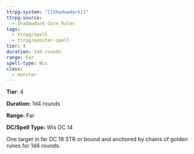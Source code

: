 ```yaml
---
ttrpg-system: "[[Shadowdark]]"
ttrpg-source:
  - Shadowdark Core Rules
tags:
  - ttrpg/spell
  - ttrpg/monster-spell
tier: 4
duration: 1d4 rounds
range: Far
spell-type: Wis
class:
  - monster
---
```

**Tier**: 4

**Duration:** 1d4 rounds

**Range:** Far

**DC/Spell Type:** Wis DC 14

One target in far DC 18 STR or bound and anchored by chains of golden runes for 1d4 rounds.
